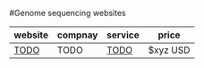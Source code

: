 #Genome sequencing websites

| website | compnay | service | price | 
| --- | --- | --- | --- |
| [TODO](http://TODO.com/) | TODO | [TODO](http://TODO.com) | $xyz USD | 
